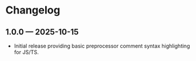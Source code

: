 # Changelog

## 1.0.0 — 2025-10-15
- Initial release providing basic preprocessor comment syntax highlighting for JS/TS.
